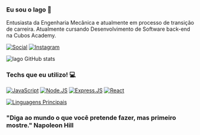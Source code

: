
### Eu sou o Iago 🙋

Entusiasta da Engenharia Mecânica e atualmente em processo de transição de carreira. Atualmente cursando Desenvolvimento de Software back-end na Cubos Academy.

[![Social](https://img.shields.io/badge/LinkedIn-0077B5?style=for-the-badge&logo=linkedin&logoColor=white)](https://www.linkedin.com/in/iago-aso/)
[![Instagram](https://img.shields.io/badge/Instagram-E4405F?style=for-the-badge&logo=instagram&logoColor=white)](https://www.instagram.com/eng.iago.aso/)

![Iago GitHub stats](https://github-readme-stats.vercel.app/api?username=Iago-Olliveira&show_icons=true&theme=gruvbox)

### Techs que eu utilizo! 💻

[![JavaScript](https://img.shields.io/badge/JavaScript-F7DF1E?style=for-the-badge&logo=javascript&logoColor=black)]()
[![Node.JS](https://img.shields.io/badge/Node.js-43853D?style=for-the-badge&logo=node.js&logoColor=white)]()
[![Express.JS](https://img.shields.io/badge/Express.js-404D59?style=for-the-badge)]()
[![React](https://img.shields.io/badge/React-20232A?style=for-the-badge&logo=react&logoColor=61DAFB)]()

[![Linguagens Principais](https://github-readme-stats.vercel.app/api/top-langs/?username=Iago-Olliveira)](https://github.com/Iago-Olliveira)

### "Diga ao mundo o que você pretende fazer, mas primeiro mostre." Napoleon Hill
